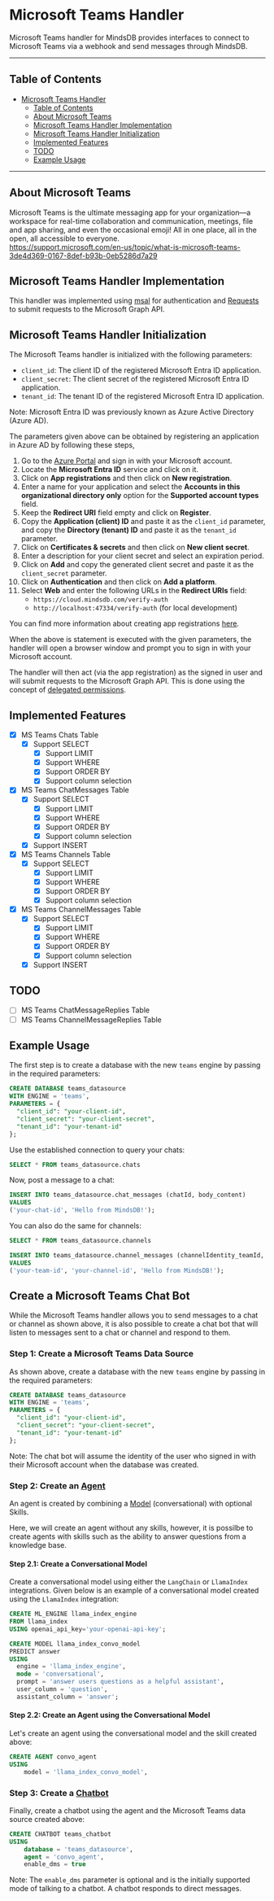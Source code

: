 # Microsoft Teams Handler

Microsoft Teams handler for MindsDB provides interfaces to connect to Microsoft Teams via a webhook and send messages through MindsDB.

---

## Table of Contents

- [Microsoft Teams Handler](#microsoft-teams-handler)
  - [Table of Contents](#table-of-contents)
  - [About Microsoft Teams](#about-microsoft-teams)
  - [Microsoft Teams Handler Implementation](#microsoft-teams-handler-implementation)
  - [Microsoft Teams Handler Initialization](#microsoft-teams-handler-initialization)
  - [Implemented Features](#implemented-features)
  - [TODO](#todo)
  - [Example Usage](#example-usage)

---

## About Microsoft Teams

Microsoft Teams is the ultimate messaging app for your organization—a workspace for real-time collaboration and communication, meetings, file and app sharing, and even the occasional emoji! All in one place, all in the open, all accessible to everyone.
<br>
https://support.microsoft.com/en-us/topic/what-is-microsoft-teams-3de4d369-0167-8def-b93b-0eb5286d7a29

## Microsoft Teams Handler Implementation

This handler was implemented using [msal](https://github.com/AzureAD/microsoft-authentication-library-for-python) for authentication and [Requests](https://github.com/psf/requests) to submit requests to the Microsoft Graph API.

## Microsoft Teams Handler Initialization

The Microsoft Teams handler is initialized with the following parameters:

- `client_id`: The client ID of the registered Microsoft Entra ID application.
- `client_secret`: The client secret of the registered Microsoft Entra ID application.
- `tenant_id`: The tenant ID of the registered Microsoft Entra ID application.

Note: Microsoft Entra ID was previously known as Azure Active Directory (Azure AD).

The parameters given above can be obtained by registering an application in Azure AD by following these steps,
1. Go to the [Azure Portal](https://portal.azure.com/#home) and sign in with your Microsoft account.
2. Locate the **Microsoft Entra ID** service and click on it.
3. Click on **App registrations** and then click on **New registration**.
4. Enter a name for your application and select the **Accounts in this organizational directory only** option for the **Supported account types** field.
5. Keep the **Redirect URI** field empty and click on **Register**.
6. Copy the **Application (client) ID** and paste it as the `client_id` parameter, and copy the **Directory (tenant) ID** and paste it as the `tenant_id` parameter.
7. Click on **Certificates & secrets** and then click on **New client secret**.
8. Enter a description for your client secret and select an expiration period.
9. Click on **Add** and copy the generated client secret and paste it as the `client_secret` parameter.
10. Click on **Authentication** and then click on **Add a platform**.
11. Select **Web** and enter the following URLs in the **Redirect URIs** field:
    - `https://cloud.mindsdb.com/verify-auth`
    - `http://localhost:47334/verify-auth` (for local development)

You can find more information about creating app registrations [here](https://docs.microsoft.com/en-us/graph/auth-register-app-v2).

When the above is statement is executed with the given parameters, the handler will open a browser window and prompt you to sign in with your Microsoft account. 

The handler will then act (via the app registration) as the signed in user and will submit requests to the Microsoft Graph API. This is done using the concept of [delegated permissions](https://docs.microsoft.com/en-us/graph/auth/auth-concepts#delegated-permissions).

## Implemented Features

- [x] MS Teams Chats Table
  - [x] Support SELECT
    - [x] Support LIMIT
    - [x] Support WHERE
    - [x] Support ORDER BY
    - [x] Support column selection
- [x] MS Teams ChatMessages Table
  - [x] Support SELECT
    - [x] Support LIMIT
    - [x] Support WHERE
    - [x] Support ORDER BY
    - [x] Support column selection
  - [x] Support INSERT
- [x] MS Teams Channels Table
  - [x] Support SELECT
    - [x] Support LIMIT
    - [x] Support WHERE
    - [x] Support ORDER BY
    - [x] Support column selection
- [x] MS Teams ChannelMessages Table
  - [x] Support SELECT
    - [x] Support LIMIT
    - [x] Support WHERE
    - [x] Support ORDER BY
    - [x] Support column selection
  - [x] Support INSERT

## TODO

- [ ] MS Teams ChatMessageReplies Table
- [ ] MS Teams ChannelMessageReplies Table

## Example Usage

The first step is to create a database with the new `teams` engine by passing in the required parameters:

~~~~sql
CREATE DATABASE teams_datasource
WITH ENGINE = 'teams',
PARAMETERS = {
  "client_id": "your-client-id",
  "client_secret": "your-client-secret",
  "tenant_id": "your-tenant-id"
};
~~~~

Use the established connection to query your chats:

~~~~sql
SELECT * FROM teams_datasource.chats
~~~~

Now, post a message to a chat:

~~~~sql
INSERT INTO teams_datasource.chat_messages (chatId, body_content)
VALUES
('your-chat-id', 'Hello from MindsDB!');
~~~~

You can also do the same for channels:

~~~~sql
SELECT * FROM teams_datasource.channels
~~~~

~~~~sql
INSERT INTO teams_datasource.channel_messages (channelIdentity_teamId, channelIdentity_channelId, body_content)
VALUES
('your-team-id', 'your-channel-id', 'Hello from MindsDB!');
~~~~

## Create a Microsoft Teams Chat Bot

While the Microsoft Teams handler allows you to send messages to a chat or channel as shown above, it is also possible to create a chat bot that will listen to messages sent to a chat or channel and respond to them.

### Step 1: Create a Microsoft Teams Data Source

As shown above, create a database with the new `teams` engine by passing in the required parameters:

~~~~sql
CREATE DATABASE teams_datasource
WITH ENGINE = 'teams',
PARAMETERS = {
  "client_id": "your-client-id",
  "client_secret": "your-client-secret",
  "tenant_id": "your-tenant-id"
};
~~~~

Note: The chat bot will assume the identity of the user who signed in with their Microsoft account when the database was created.

### Step 2: Create an [Agent](https://docs.mindsdb.com/agents/agent)

An agent is created by combining a [Model](https://docs.mindsdb.com/model-types) (conversational) with optional Skills.

Here, we will create an agent without any skills, however, it is possilbe to create agents with skills such as the ability to answer questions from a knowledge base.

#### Step 2.1: Create a Conversational Model
Create a conversational model using either the `LangChain` or `LlamaIndex` integrations. Given below is an example of a conversational model created using the `LlamaIndex` integration:

~~~~sql
CREATE ML_ENGINE llama_index_engine
FROM llama_index
USING openai_api_key='your-openai-api-key';
~~~~

~~~~sql
CREATE MODEL llama_index_convo_model
PREDICT answer
USING
  engine = 'llama_index_engine',
  mode = 'conversational',
  prompt = 'answer users questions as a helpful assistant',
  user_column = 'question',
  assistant_column = 'answer';
~~~~

#### Step 2.2: Create an Agent using the Conversational Model

Let's create an agent using the conversational model and the skill created above:

~~~~sql
CREATE AGENT convo_agent
USING
    model = 'llama_index_convo_model',
~~~~

### Step 3: Create a [Chatbot](https://docs.mindsdb.com/agents/chatbot)

Finally, create a chatbot using the agent and the Microsoft Teams data source created above:

~~~~sql
CREATE CHATBOT teams_chatbot
USING
    database = 'teams_datasource',
    agent = 'convo_agent',
    enable_dms = true
~~~~

Note: The `enable_dms` parameter is optional and is the initially supported mode of talking to a chatbot. A chatbot responds to direct messages.